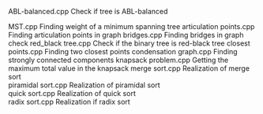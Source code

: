 ABL-balanced.cpp	Check if tree is ABL-balanced

MST.cpp	Finding weight of a minimum spanning tree
articulation points.cpp	Finding articulation points in graph
bridges.cpp	Finding bridges in graph
check red_black tree.cpp	Check if the binary tree is red-black tree
closest points.cpp	Finding two closest points
condensation graph.cpp	Finding strongly connected components
knapsack problem.cpp	Getting the maximum total value in the knapsack
merge sort.cpp	Realization of merge sort	
piramidal sort.cpp	Realization of piramidal sort	
quick sort.cpp	Realization of quick sort	
radix sort.cpp	Realization if radix sort
